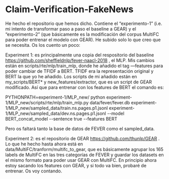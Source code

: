 # Claim-Verification-FakeNews

He hecho el repositorio que hemos dicho. Contiene el “experimento-1” (i.e. mi intento de transformar paso a paso el baseline a GEAR) y el “experimento-2” (que básicamente es la modificación del corpus MultiFC para poder entrenar el modelo con GEAR). He subido solo lo que creo que se necesita. Os los cuento un poco: 

Experiment 1: es principalmente una copia del respositorio del baseline https://github.com/sheffieldnlp/fever-naacl-2018 , el MLP. 
Mis cambios están en scripts/rte/mlp/train_mlp, donde he añadido el tag —features para poder cambiar de TFIDF a BERT. TFIDF era la representación original y BERT la que yo he añadido. Los scripts de mi añadido están en my_scripts/BERT* y new_features/extractor, que es un script de GEAR modificado. Así que para entrenar con los features de BERT el comando es:

PYTHONPATH=experiment-1/MLP_new/ python experiment-1/MLP_new/scripts/rte/mlp/train_mlp.py data/fever/fever.db experiment-1/MLP_new/sampled_data/train.ns.pages.p1.jsonl experiment-1/MLP_new/sampled_data/dev.ns.pages.p1.jsonl --model BERT_concat_model --sentence true --features BERT

Pero os faltará tanto la base de datos de FEVER como el sampled_data. 

Experiment 2: es el repositorio de GEAR https://github.com/thunlp/GEAR . Lo que he hecho hasta ahora está en data/MultiFC/tranform/multifc_to_gear, que es básicamente agrupar los 165 labels de MultiFC en las tres categorías de FEVER y guardar los datasets en el mismo formato para poder usar GEAR con MultiFC. En principio ahora estoy sacando los features con GEAR, y si todo va bien, probaré de entrenar. Os voy contando. 
